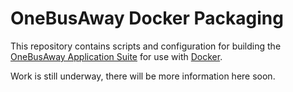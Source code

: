 # OneBusAway Docker Packaging

This repository contains scripts and configuration for building the
[OneBusAway Application Suite](https://github.com/OneBusAway/onebusaway-application-modules)
for use with [Docker](https://www.docker.com/).

Work is still underway, there will be more information here soon.
